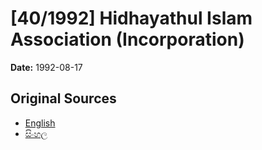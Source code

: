 # [40/1992] Hidhayathul Islam Association (Incorporation)

**Date:** 1992-08-17

## Original Sources

- [English](https://documents.gov.lk/view/acts/1992/8/40-1992_E.pdf)
- [සිංහල](https://documents.gov.lk/view/acts/1992/8/40-1992_S.pdf)
